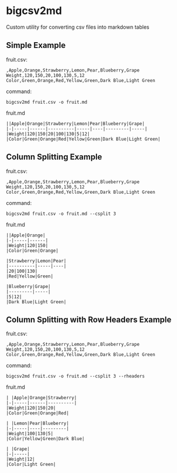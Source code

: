 # bigcsv2md

Custom utility for converting csv files into markdown tables

## Simple Example

fruit.csv:

```text
,Apple,Orange,Strawberry,Lemon,Pear,Blueberry,Grape
Weight,120,150,20,100,130,5,12
Color,Green,Orange,Red,Yellow,Green,Dark Blue,Light Green
```

command:

```text
bigcsv2md fruit.csv -o fruit.md
```

fruit.md

```text
||Apple|Orange|Strawberry|Lemon|Pear|Blueberry|Grape|
|-|-----|------|----------|-----|----|---------|-----|
|Weight|120|150|20|100|130|5|12|
|Color|Green|Orange|Red|Yellow|Green|Dark Blue|Light Green|
```

## Column Splitting Example

fruit.csv:

```text
,Apple,Orange,Strawberry,Lemon,Pear,Blueberry,Grape
Weight,120,150,20,100,130,5,12
Color,Green,Orange,Red,Yellow,Green,Dark Blue,Light Green
```

command:

```text
bigcsv2md fruit.csv -o fruit.md --csplit 3
```

fruit.md

```text
||Apple|Orange|
|-|-----|------|
|Weight|120|150|
|Color|Green|Orange|

|Strawberry|Lemon|Pear|
|----------|-----|----|
|20|100|130|
|Red|Yellow|Green|

|Blueberry|Grape|
|---------|-----|
|5|12|
|Dark Blue|Light Green|
```

## Column Splitting with Row Headers Example

fruit.csv:

```text
,Apple,Orange,Strawberry,Lemon,Pear,Blueberry,Grape
Weight,120,150,20,100,130,5,12
Color,Green,Orange,Red,Yellow,Green,Dark Blue,Light Green
```

command:

```text
bigcsv2md fruit.csv -o fruit.md --csplit 3 --rheaders
```

fruit.md

```text
| |Apple|Orange|Strawberry|
|-|-----|------|----------|
|Weight|120|150|20|
|Color|Green|Orange|Red|

| |Lemon|Pear|Blueberry|
|-|-----|----|---------|
|Weight|100|130|5|
|Color|Yellow|Green|Dark Blue|

| |Grape|
|-|-----|
|Weight|12|
|Color|Light Green|
```
